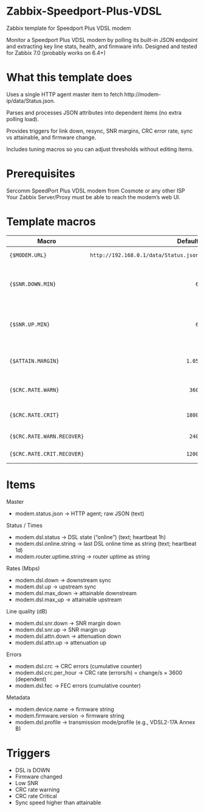 # Zabbix-Speedport-Plus-VDSL
Zabbix template for Speedport Plus VDSL modem

Monitor a Speedport Plus VDSL modem by polling its built-in JSON endpoint and extracting key line stats, health, and firmware info.
Designed and tested for Zabbix 7.0 (probably works on 6.4+)

# What this template does

Uses a single HTTP agent master item to fetch http://modem-ip/data/Status.json.

Parses  and processes JSON attributes into dependent items (no extra polling load).

Provides triggers for link down, resync, SNR margins, CRC error rate, sync vs attainable, and firmware change.

Includes tuning macros so you can adjust thresholds without editing items.

# Prerequisites

Sercomm SpeedPort Plus VDSL modem from Cosmote or any other ISP
Your Zabbix Server/Proxy must be able to reach the modem’s web UI.

# Template macros

| Macro                      |                               Default | Purpose                                                         |
| -------------------------- | ------------------------------------: | --------------------------------------------------------------- |
| `{$MODEM.URL}`             | `http://192.168.0.1/data/Status.json` | JSON endpoint                                                   |
| `{$SNR.DOWN.MIN}`          |                                   `6` | Warn threshold for downstream SNR (dB)                          |
| `{$SNR.UP.MIN}`            |                                   `6` | Warn threshold for upstream SNR (dB)                            |
| `{$ATTAIN.MARGIN}`         |                                `1.05` | Tolerance for sync > max attainable                             |
| `{$CRC.RATE.WARN}`         |                                 `360` | CRC/h **Warning** threshold                                     |
| `{$CRC.RATE.CRIT}`         |                                `1800` | CRC/h **Critical** threshold                                    |
| `{$CRC.RATE.WARN.RECOVER}` |                                 `240` | Warning recovery                                                |
| `{$CRC.RATE.CRIT.RECOVER}` |                                `1200` | Critical recovery                                               |


# Items
Master
- modem.status.json -> HTTP agent; raw JSON (text)

Status / Times
- modem.dsl.status -> DSL state (“online”) (text; heartbeat 1h)
- modem.dsl.online.string -> last DSL online time as string (text; heartbeat 1d)
- modem.router.uptime.string -> router uptime as string

Rates (Mbps)
- modem.dsl.down -> downstream sync
- modem.dsl.up -> upstream sync
- modem.dsl.max_down -> attainable downstream
- modem.dsl.max_up -> attainable upstream

Line quality (dB)
- modem.dsl.snr.down -> SNR margin down
- modem.dsl.snr.up -> SNR margin up
- modem.dsl.attn.down -> attenuation down
- modem.dsl.attn.up -> attenuation up

Errors
- modem.dsl.crc -> CRC errors (cumulative counter)
- modem.dsl.crc.per_hour -> CRC rate (errors/h) = change/s × 3600 (dependent)
- modem.dsl.fec -> FEC errors (cumulative counter)

Metadata
- modem.device.name -> firmware string
- modem.firmware.version -> firmware string
- modem.dsl.profile -> transmission mode/profile (e.g., VDSL2-17A Annex B)

# Triggers
- DSL is DOWN
- Firmware changed
- Low SNR
- CRC rate warning
- CRC rate Critical
- Sync speed higher than attainable
